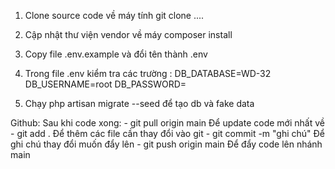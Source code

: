 1. Clone source code về máy tính 
   git clone ....
2. Cập nhật thư viện vendor về máy
   composer install
3. Copy file .env.example và đổi tên thành .env

4. Trong file .env kiểm tra các trường :
                  DB_DATABASE=WD-32
                  DB_USERNAME=root
                  DB_PASSWORD=
5. Chạy php artisan migrate --seed để tạo db và fake data


Github: 
   Sau khi code xong:
                      - git pull origin main Để update code mới nhất về 
                      - git add . Để thêm các file cần thay đổi vào git
                      - git commit -m "ghi chú" Để ghi chú thay đổi muốn đẩy lên
                      - git push origin main Để đẩy code lên nhánh main